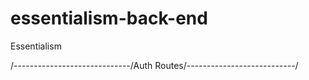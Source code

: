 # essentialism-back-end

Essentialism

/-----------------------------/Auth Routes/---------------------------/
